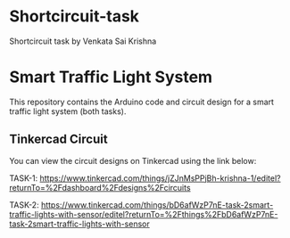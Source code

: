 # Shortcircuit-task
Shortcircuit task by Venkata Sai Krishna

# Smart Traffic Light System  
This repository contains the Arduino code and circuit design for a smart traffic light system (both tasks).  

## Tinkercad Circuit  
You can view the circuit designs on Tinkercad using the link below:  

TASK-1:
https://www.tinkercad.com/things/jZJnMsPPjBh-krishna-1/editel?returnTo=%2Fdashboard%2Fdesigns%2Fcircuits

TASK-2:
https://www.tinkercad.com/things/bD6afWzP7nE-task-2smart-traffic-lights-with-sensor/editel?returnTo=%2Fthings%2FbD6afWzP7nE-task-2smart-traffic-lights-with-sensor



